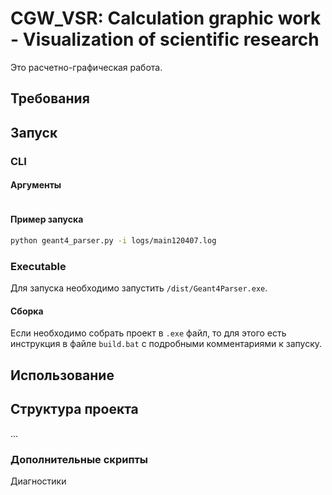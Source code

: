 # CGW_VSR: Calculation graphic work - Visualization of scientific research

Это расчетно-графическая работа.

## Требования

## Запуск

### CLI

#### Аргументы

```bash

```

#### Пример запуска

```bash
python geant4_parser.py -i logs/main120407.log
```

### Executable

Для запуска необходимо запустить `/dist/Geant4Parser.exe`.

#### Сборка

Если необходимо собрать проект в `.exe` файл, то для этого есть инструкция в файле `build.bat` с подробными комментариями к запуску.

## Использование

## Структура проекта

...

### Дополнительные скрипты

Диагностики
